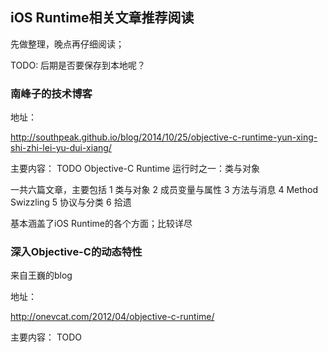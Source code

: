 ## iOS Runtime相关文章推荐阅读

先做整理，晚点再仔细阅读；

TODO: 后期是否要保存到本地呢？

### 南峰子的技术博客

地址：

http://southpeak.github.io/blog/2014/10/25/objective-c-runtime-yun-xing-shi-zhi-lei-yu-dui-xiang/

主要内容： TODO
Objective-C Runtime 运行时之一：类与对象

一共六篇文章，主要包括
1 类与对象
2 成员变量与属性
3 方法与消息
4 Method Swizzling
5 协议与分类
6 拾遗

基本涵盖了iOS Runtime的各个方面；比较详尽


### 深入Objective-C的动态特性

来自王巍的blog

地址：

http://onevcat.com/2012/04/objective-c-runtime/

主要内容： TODO
